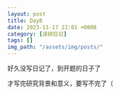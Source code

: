 ```yaml
---
layout: post
title: Day8
date: 2023-11-17 22:01 +0800
category: [读研日记]
tags: []
img_path: "/assets/img/posts/"
---
```


好久没写日记了，到开题的日子了

才写完研究背景和意义，要写不完了（
